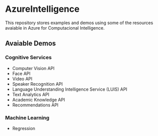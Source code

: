 # AzureIntelligence

This repository stores examples and demos using some of the resources avaiable in Azure for Computacional Intelligence.


## Avaiable Demos
### Cognitive Services
* Computer Vision API
* Face API
* Video API
* Speaker Recognition API
* Language Understanding Intelligence Service (LUIS) API
* Text Analytics API
* Academic Knowledge API
* Recommendations API

### Machine Learning
* Regression
